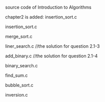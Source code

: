 source code of Introduction to Algorithms

chapter2 is added:
  insertion_sort.c
  
  insertion_sort.c
  
  merge_sort.c

  liner_search.c  //the solution for question 2.1-3
  
  add_binary.c  //the solution for question 2.1-4

  binary_search.c

  find_sum.c

  bubble_sort.c

  inversion.c
